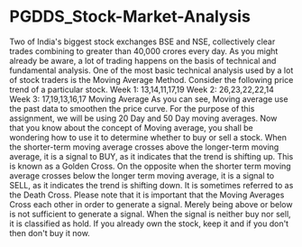 # PGDDS_Stock-Market-Analysis
Two of India's biggest stock exchanges BSE and NSE, collectively clear trades combining to greater than 40,000 crores every day. As you might already be aware, a lot of trading happens on the basis of technical and fundamental analysis.     One of the most basic technical analysis used by a lot of stock traders is the Moving Average Method.   Consider the following price trend of a particular stock.     Week 1: 13,14,11,17,19  Week 2: 26,23,22,22,14  Week 3: 17,19,13,16,17   Moving Average As you can see, Moving average use the past data to smoothen the price curve. For the purpose of this assignment, we will be using 20 Day and 50 Day moving averages.     Now that you know about the concept of Moving average, you shall be wondering how to use it to determine whether to buy or sell a stock.     When the shorter-term moving average crosses above the longer-term moving average, it is a signal to BUY, as it indicates that the trend is shifting up. This is known as a Golden Cross.     On the opposite when the shorter term moving average crosses below the longer term moving average, it is a signal to SELL, as it indicates the trend is shifting down. It is sometimes referred to as the Death Cross.     Please note that it is important that the Moving Averages Cross each other in order to generate a signal. Merely being above or below is not sufficient to generate a signal.     When the signal is neither buy nor sell, it is classified as hold. If you already own the stock, keep it and if you don't then don't buy it now.
